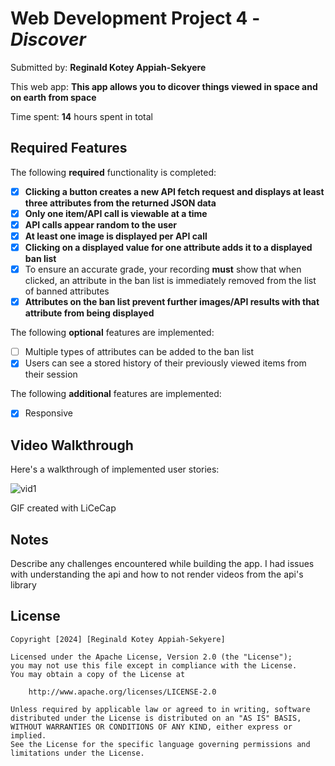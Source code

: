 # Web Development Project 4 - *Discover*

Submitted by: **Reginald Kotey Appiah-Sekyere**

This web app: **This app allows you to dicover things viewed in space and on earth from space**

Time spent: **14** hours spent in total

## Required Features

The following **required** functionality is completed:

- [X] **Clicking a button creates a new API fetch request and displays at least three attributes from the returned JSON data**
- [X] **Only one item/API call is viewable at a time**
- [X] **API calls appear random to the user**
- [X] **At least one image is displayed per API call**
- [X] **Clicking on a displayed value for one attribute adds it to a displayed ban list**
- [X] To ensure an accurate grade, your recording **must** show that when clicked, an attribute in the ban list is immediately removed from the list of banned attributes
- [X] **Attributes on the ban list prevent further images/API results with that attribute from being displayed**

The following **optional** features are implemented:

- [ ] Multiple types of attributes can be added to the ban list
- [X] Users can see a stored history of their previously viewed items from their session

The following **additional** features are implemented:

* [X] Responsive

## Video Walkthrough

Here's a walkthrough of implemented user stories:

![vid1](https://github.com/user-attachments/assets/7d2f4007-9d05-4ccc-9dc3-6bafe6b9d1c8)


<!-- Replace this with whatever GIF tool you used! -->
GIF created with LiCeCap  


## Notes

Describe any challenges encountered while building the app.
I had issues with understanding the api and how to not render videos from the api's library

## License

    Copyright [2024] [Reginald Kotey Appiah-Sekyere]

    Licensed under the Apache License, Version 2.0 (the "License");
    you may not use this file except in compliance with the License.
    You may obtain a copy of the License at

        http://www.apache.org/licenses/LICENSE-2.0

    Unless required by applicable law or agreed to in writing, software
    distributed under the License is distributed on an "AS IS" BASIS,
    WITHOUT WARRANTIES OR CONDITIONS OF ANY KIND, either express or implied.
    See the License for the specific language governing permissions and
    limitations under the License.
